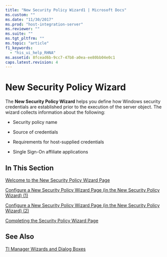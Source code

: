 ```yaml
---
title: "New Security Policy Wizard1 | Microsoft Docs"
ms.custom: ""
ms.date: "11/30/2017"
ms.prod: "host-integration-server"
ms.reviewer: ""
ms.suite: ""
ms.tgt_pltfrm: ""
ms.topic: "article"
f1_keywords: 
  - "his_ui_help_RHNA"
ms.assetid: 8fcead6b-9cc7-47b8-a0ea-ee80bb04e0c1
caps.latest.revision: 4
---
```

# New Security Policy Wizard
The **New Security Policy Wizard** helps you define how Windows security credentials are established prior to the execution of the server object. The wizard collects information about the following:  
  
-   Security policy name  
  
-   Source of credentials  
  
-   Requirements for host-supplied credentials  
  
-   Single Sign-On affiliate applications  
  
## In This Section  
 [Welcome to the New Security Policy Wizard Page](../HIS2010/welcome-to-the-new-security-policy-wizard-page2.md)  
  
 [Configure a New Security Policy Wizard Page (in the New Security Policy Wizard) (1)](../HIS2010/24c9f2b4-6ee6-4e5a-9dad-f280a18c256b.md)  
  
 [Configure a New Security Policy Wizard Page (in the New Security Policy Wizard) (2)](../HIS2010/34c3c055-8d8f-40bd-b8c3-dd6a7b633641.md)  
  
 [Completing the Security Policy Wizard Page](../HIS2010/completing-the-security-policy-wizard-page2.md)  
  
## See Also  
 [TI Manager Wizards and Dialog Boxes](../HIS2010/ti-manager-wizards-and-dialog-boxes2.md)